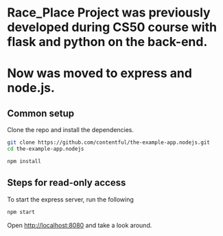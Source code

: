 # Race_Place Project was previously developed during CS50 course with flask and python on the back-end.
# Now was moved to express and node.js.

## Common setup

Clone the repo and install the dependencies.

```bash
git clone https://github.com/contentful/the-example-app.nodejs.git
cd the-example-app.nodejs
```

```bash
npm install
```

## Steps for read-only access

To start the express server, run the following

```bash
npm start
```

Open [http://localhost:8080](http://localhost:8080) and take a look around.
